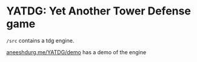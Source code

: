 # YATDG: Yet Another Tower Defense game

`/src` contains a tdg engine.

[aneeshdurg.me/YATDG/demo](http://aneeshdurg.me/YATDG/demo) has a demo of the engine

